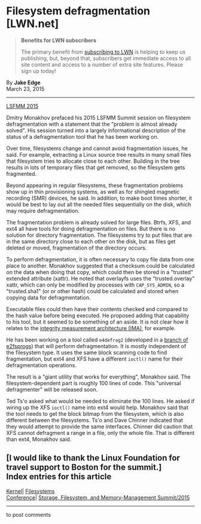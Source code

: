 # Filesystem defragmentation [LWN.net]

> **Benefits for LWN subscribers**
> 
> The primary benefit from [subscribing to LWN](/Promo/nst-nag5/subscribe) is helping to keep us publishing, but, beyond that, subscribers get immediate access to all site content and access to a number of extra site features. Please sign up today! 

By **Jake Edge**  
March 23, 2015 

* * *

[LSFMM 2015](/Articles/lsfmm2015/)

Dmitry Monakhov prefaced his 2015 LSFMM Summit session on filesystem defragmentation with a statement that the "problem is almost already solved". His session turned into a largely informational description of the status of a defragmentation tool that he has been working on. 

Over time, filesystems change and cannot avoid fragmentation issues, he said. For example, extracting a Linux source tree results in many small files that filesystem tries to allocate close to each other. Building in the tree results in lots of temporary files that get removed, so the filesystem gets fragmented. 

Beyond appearing in regular filesystems, these fragmentation problems show up in thin provisioning systems, as well as for shingled magnetic recording (SMR) devices, he said. In addition, to make boot times shorter, it would be best to lay out all the needed files sequentially on the disk, which may require defragmentation. 

The fragmentation problem is already solved for large files. Btrfs, XFS, and ext4 all have tools for doing defragmentation on files. But there is no solution for directory fragmentation. The filesystems try to put files that are in the same directory close to each other on the disk, but as files get deleted or moved, fragmentation of the directory occurs. 

To perform defragmentation, it is often necessary to copy file data from one place to another. Monakhov suggested that a checksum could be calculated on the data when doing that copy, which could then be stored in a "trusted" extended attribute (xattr). He noted that overlayfs uses the "trusted.overlay" xattr, which can only be modified by processes with `CAP_SYS_ADMIN`, so a "trusted.sha1" (or or other hash) could be calculated and stored when copying data for defragmentation. 

Executable files could then have their contents checked and compared to the hash value before being executed. He proposed adding that capability to his tool, but it seemed to be something of an aside. It is not clear how it relates to the [integrity measurement architecture (IMA)](/Articles/488906/), for example. 

He has been working on a tool called `e4defrag2` (developed in a [branch of e2fsprogs](https://github.com/dmonakhov/e2fsprogs/tree/e4defrag2)) that will perform defragmentation. It is mostly independent of the filesystem type. It uses the same block scanning code to find fragmentation, but ext4 and XFS have a different `ioctl()` name for their defragmentation operations. 

The result is a "giant utility that works for everything", Monakhov said. The filesystem-dependent part is roughly 100 lines of code. This "universal defragmenter" will be released soon. 

Ted Ts'o asked what would be needed to eliminate the 100 lines. He asked if wiring up the XFS `ioctl()` name into ext4 would help. Monakhov said that the tool needs to get the block bitmap from the filesystem, which is also different between the filesystems. Ts'o and Dave Chinner indicated that they would attempt to provide the same interfaces. Chinner did caution that XFS cannot defragment a range in a file, only the whole file. That is different than ext4, Monakhov said. 

[I would like to thank the Linux Foundation for travel support to Boston for the summit.]  
Index entries for this article  
---  
[Kernel](/Kernel/Index)| [Filesystems](/Kernel/Index#Filesystems)  
[Conference](/Archives/ConferenceIndex/)| [Storage, Filesystem, and Memory-Management Summit/2015](/Archives/ConferenceIndex/#Storage_Filesystem_and_Memory-Management_Summit-2015)  
  


* * *

to post comments 

